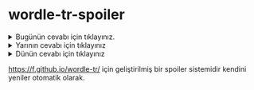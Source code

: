 # wordle-tr-spoiler

<details>
  <summary>Bugünün cevabı için tıklayınız.</summary>
  <br>
    <b> biraz </b>
</details>

<details>
  <summary>Yarının cevabı için tıklayınız</summary>
  <br>
   <b> bindi </b>
</details>

<details>
  <summary>Dünün cevabı için tıklayınız </summary>
  <br>
  <b> honaz </b>
</details>

https://f.github.io/wordle-tr/ için geliştirilmiş bir spoiler sistemidir kendini yeniler otomatik olarak.

